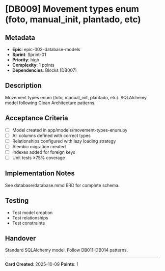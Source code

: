 # [DB009] Movement types enum (foto, manual_init, plantado, etc)

## Metadata
- **Epic**: epic-002-database-models
- **Sprint**: Sprint-01
- **Priority**: high
- **Complexity**: 1 points
- **Dependencies**: Blocks [DB007]

## Description
Movement types enum (foto, manual_init, plantado, etc). SQLAlchemy model following Clean Architecture patterns.

## Acceptance Criteria
- [ ] Model created in app/models/movement-types-enum.py
- [ ] All columns defined with correct types
- [ ] Relationships configured with lazy loading strategy
- [ ] Alembic migration created
- [ ] Indexes added for foreign keys
- [ ] Unit tests ≥75% coverage

## Implementation Notes
See database/database.mmd ERD for complete schema.

## Testing
- Test model creation
- Test relationships
- Test constraints

## Handover
Standard SQLAlchemy model. Follow DB011-DB014 patterns.

---
**Card Created**: 2025-10-09
**Points**: 1
